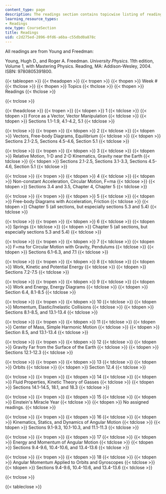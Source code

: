 ```yaml
---
content_type: page
description: The readings section contains topicwise listing of readings for the course.
learning_resource_types:
- Readings
ocw_type: CourseSection
title: Readings
uid: c2d275ed-2896-0fd6-a6ba-c55dbd0a878c
---
```


All readings are from Young and Freedman:

Young, Hugh D., and Roger A. Freedman. _University Physics_. 11th edition, Volume 1, with Mastering Physics. Reading, MA: Addison-Wesley, 2004. ISBN: 9780805391800.

{{< tableopen >}}
{{< theadopen >}}
{{< tropen >}}
{{< thopen >}}
Week #
{{< thclose >}}
{{< thopen >}}
Topics
{{< thclose >}}
{{< thopen >}}
Readings
{{< thclose >}}

{{< trclose >}}

{{< theadclose >}}
{{< tropen >}}
{{< tdopen >}}
1
{{< tdclose >}}
{{< tdopen >}}
Force as a Vector, Vector Manipulation
{{< tdclose >}}
{{< tdopen >}}
Sections 1.1-1.9, 4.1-4.2, 5.1
{{< tdclose >}}

{{< trclose >}}
{{< tropen >}}
{{< tdopen >}}
2
{{< tdclose >}}
{{< tdopen >}}
Vectors, Free-body Diagrams, Equilibrium
{{< tdclose >}}
{{< tdopen >}}
Sections 2.1-2.5, Sections 4.5-4.6, Section 5.1
{{< tdclose >}}

{{< trclose >}}
{{< tropen >}}
{{< tdopen >}}
3
{{< tdclose >}}
{{< tdopen >}}
Relative Motion, 1-D and 2-D Kinematics, Gravity near the Earth
{{< tdclose >}}
{{< tdopen >}}
Sections 2.1-2.5, Sections 3.1-3.3, Sections 4.5-4.6, Section 5.1
{{< tdclose >}}

{{< trclose >}}
{{< tropen >}}
{{< tdopen >}}
4
{{< tdclose >}}
{{< tdopen >}}
Non-constant Acceleration, Circular Motion, F=ma
{{< tdclose >}}
{{< tdopen >}}
Sections 3.4 and 3.5, Chapter 4, Chapter 5
{{< tdclose >}}

{{< trclose >}}
{{< tropen >}}
{{< tdopen >}}
5
{{< tdclose >}}
{{< tdopen >}}
Free-body Diagrams with Acceleration, Friction
{{< tdclose >}}
{{< tdopen >}}
Chapter 5 (all sections, but especially sections 5.3 and 5.4)
{{< tdclose >}}

{{< trclose >}}
{{< tropen >}}
{{< tdopen >}}
6
{{< tdclose >}}
{{< tdopen >}}
Springs
{{< tdclose >}}
{{< tdopen >}}
Chapter 5 (all sections, but especially sections 5.3 and 5.4)
{{< tdclose >}}

{{< trclose >}}
{{< tropen >}}
{{< tdopen >}}
7
{{< tdclose >}}
{{< tdopen >}}
F=ma for Circular Motion with Gravity, Pendulums
{{< tdclose >}}
{{< tdopen >}}
Sections 6.1-6.3, and 7.1
{{< tdclose >}}

{{< trclose >}}
{{< tropen >}}
{{< tdopen >}}
8
{{< tdclose >}}
{{< tdopen >}}
Work, Kinetic and Potential Energy
{{< tdclose >}}
{{< tdopen >}}
Sections 7.2-7.5
{{< tdclose >}}

{{< trclose >}}
{{< tropen >}}
{{< tdopen >}}
9
{{< tdclose >}}
{{< tdopen >}}
Work and Energy, Energy Diagrams
{{< tdclose >}}
{{< tdopen >}}
Section 6.4, 8.1-8.5
{{< tdclose >}}

{{< trclose >}}
{{< tropen >}}
{{< tdopen >}}
10
{{< tdclose >}}
{{< tdopen >}}
Momentum, Elastic/Inelastic Collisions
{{< tdclose >}}
{{< tdopen >}}
Sections 8.1-8.5, and 13.1-13.4
{{< tdclose >}}

{{< trclose >}}
{{< tropen >}}
{{< tdopen >}}
11
{{< tdclose >}}
{{< tdopen >}}
Center of Mass, Simple Harmonic Motion
{{< tdclose >}}
{{< tdopen >}}
Section 8.5, and 13.1-13.4
{{< tdclose >}}

{{< trclose >}}
{{< tropen >}}
{{< tdopen >}}
12
{{< tdclose >}}
{{< tdopen >}}
Gravity Far from the Surface of the Earth
{{< tdclose >}}
{{< tdopen >}}
Sections 12.1-12.3
{{< tdclose >}}

{{< trclose >}}
{{< tropen >}}
{{< tdopen >}}
13
{{< tdclose >}}
{{< tdopen >}}
Orbits
{{< tdclose >}}
{{< tdopen >}}
Section 12.4
{{< tdclose >}}

{{< trclose >}}
{{< tropen >}}
{{< tdopen >}}
14
{{< tdclose >}}
{{< tdopen >}}
Fluid Properties, Kinetic Theory of Gasses
{{< tdclose >}}
{{< tdopen >}}
Sections 14.1-14.5, 18.1, and 18.3
{{< tdclose >}}

{{< trclose >}}
{{< tropen >}}
{{< tdopen >}}
15
{{< tdclose >}}
{{< tdopen >}}
Einstein's Miracle Year
{{< tdclose >}}
{{< tdopen >}}
No assigned readings.
{{< tdclose >}}

{{< trclose >}}
{{< tropen >}}
{{< tdopen >}}
16
{{< tdclose >}}
{{< tdopen >}}
Kinematics, Statics, and Dynamics of Angular Motion
{{< tdclose >}}
{{< tdopen >}}
Sections 9.1-9.3, 10.1-10.3, and 11.1-11.3
{{< tdclose >}}

{{< trclose >}}
{{< tropen >}}
{{< tdopen >}}
17
{{< tdclose >}}
{{< tdopen >}}
Energy and Momentum of Angular Motion
{{< tdclose >}}
{{< tdopen >}}
Sections 9.4-9.6, 10.4-10.6, and 13.4-13.6
{{< tdclose >}}

{{< trclose >}}
{{< tropen >}}
{{< tdopen >}}
18
{{< tdclose >}}
{{< tdopen >}}
Angular Momentum Applied to Orbits and Gyroscopes
{{< tdclose >}}
{{< tdopen >}}
Sections 9.4-9.6, 10.4-10.6, and 13.4-13.6
{{< tdclose >}}

{{< trclose >}}

{{< tableclose >}}